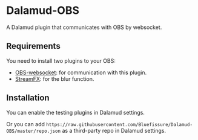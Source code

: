 # Dalamud-OBS

A Dalamud plugin that communicates with OBS by websocket.

## Requirements

You need to install two plugins to your OBS:

- [OBS-websocket](https://github.com/Palakis/obs-websocket/releases/latest): for communication with this plugin.
- [StreamFX](https://github.com/Xaymar/obs-StreamFX/releases/latest): for the blur function.

## Installation

You can enable the testing plugins in Dalamud settings.

Or you can add `https://raw.githubusercontent.com/Bluefissure/Dalamud-OBS/master/repo.json` as a third-party repo in Dalamud settings.
